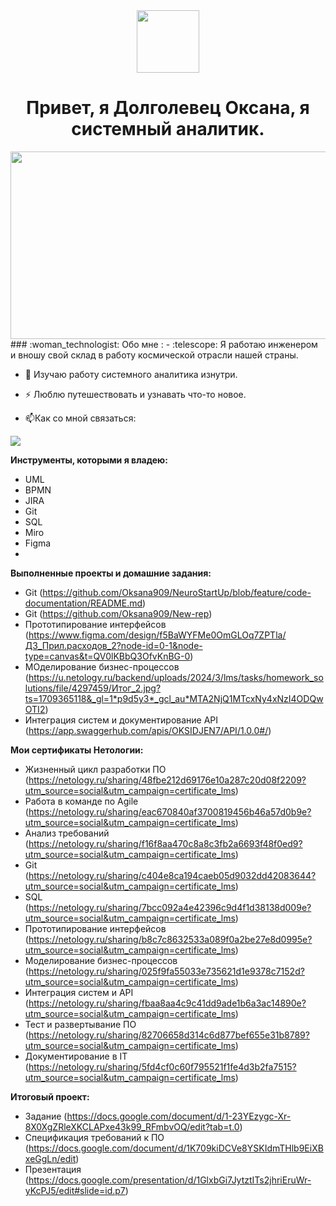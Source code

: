 <div id="header" align="center">
  <img src="https://media.giphy.com/media/M9gbBd9nbDrOTu1Mqx/giphy.gif" width="100"/>
</div>
<div id="header" align="center">
  <h1>Привет, я Долголевец Оксана, я системный аналитик.</h1>
</div>
<div align="center">
  <img src="https://media.giphy.com/media/dWesBcTLavkZuG35MI/giphy.gif" width="600" height="300"/>
</div>
### :woman_technologist: Обо мне :
- :telescope: Я работаю инженером и вношу свой склад в работу космической отрасли нашей страны.

- :seedling: Изучаю работу системного аналитика изнутри.

- :zap: Люблю путешествовать и узнавать что-то новое.

- :mailbox:Как со мной связаться:
</div>  
<div id="badges">
  <a href="https://vk.com/feed">
  <img src="https://img.shields.io/badge/VK-blue?logo=VK&logoColor=white&style=for-the-badge"/>
  </a> 
  
**Инструменты, которыми я владею:**
- UML
- BPMN
- JIRA
- Git
- SQL
- Miro
- Figma
- 
**Выполненные проекты и домашние задания:**
- Git (https://github.com/Oksana909/NeuroStartUp/blob/feature/code-documentation/README.md)
- Git (https://github.com/Oksana909/New-rep)
- Прототипирование интерфейсов (https://www.figma.com/design/f5BaWYFMe0OmGLOq7ZPTla/ДЗ_Прил.расходов_2?node-id=0-1&node-type=canvas&t=QV0lKBbQ3OfvKnBG-0)
- МОделирование бизнес-процессов (https://u.netology.ru/backend/uploads/2024/3/lms/tasks/homework_solutions/file/4297459/Итог_2.jpg?ts=1709365118&_gl=1*p9d5y3*_gcl_au*MTA2NjQ1MTcxNy4xNzI4ODQwOTI2)
- Интеграция систем и документирование API (https://app.swaggerhub.com/apis/OKSIDJEN7/API/1.0.0#/)
  
**Мои сертификаты Нетологии:**
- Жизненный цикл разработки ПО (https://netology.ru/sharing/48fbe212d69176e10a287c20d08f2209?utm_source=social&utm_campaign=certificate_lms)
- Работа в команде по Agile (https://netology.ru/sharing/eac670840af3700819456b46a57d0b9e?utm_source=social&utm_campaign=certificate_lms)
- Анализ требований (https://netology.ru/sharing/f16f8aa470c8a8c3fb2a6693f48f0ed9?utm_source=social&utm_campaign=certificate_lms)
- Git (https://netology.ru/sharing/c404e8ca194caeb05d9032dd42083644?utm_source=social&utm_campaign=certificate_lms)
- SQL (https://netology.ru/sharing/7bcc092a4e42396c9d4f1d38138d009e?utm_source=social&utm_campaign=certificate_lms)
- Прототипирование интерфейсов (https://netology.ru/sharing/b8c7c8632533a089f0a2be27e8d0995e?utm_source=social&utm_campaign=certificate_lms)
- Моделирование бизнес-процессов (https://netology.ru/sharing/025f9fa55033e735621d1e9378c7152d?utm_source=social&utm_campaign=certificate_lms)
- Интеграция систем и API (https://netology.ru/sharing/fbaa8aa4c9c41dd9ade1b6a3ac14890e?utm_source=social&utm_campaign=certificate_lms)
- Тест и развертывание ПО (https://netology.ru/sharing/82706658d314c6d877bef655e31b8789?utm_source=social&utm_campaign=certificate_lms)
- Документирование в IT (https://netology.ru/sharing/5fd4cf0c60f795521f1fe4d3b2fa7515?utm_source=social&utm_campaign=certificate_lms)
  
**Итоговый проект:**
- Задание (https://docs.google.com/document/d/1-23YEzygc-Xr-8X0XgZRleXKCLAPxe43k99_RFmbvOQ/edit?tab=t.0)
- Спецификация требований к ПО (https://docs.google.com/document/d/1K709kiDCVe8YSKIdmTHlb9EiXBxeGgLn/edit)
- Презентация (https://docs.google.com/presentation/d/1GlxbGi7JytztITs2jhriEruWr-yKcPJ5/edit#slide=id.p7)

